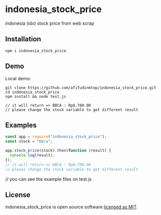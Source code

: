 # indonesia_stock_price

indonesia (idx) stock price from web scrap

## Installation

```
npm i indonesia_stock_price
```

## Demo

Local demo:

```
git clone https://github.com/afifudinmtop/indonesia_stock_price.git
cd indonesia_stock_price
npm install && node test.js

// it will return => BBCA : Rp8,700.00
// please change the stock variable to get different result
```

## Examples

```jsx
const app = require("indonesia_stock_price");
const stock = "bbca";

app.stock_price(stock).then(function (result) {
  console.log(result);
});
// it will return => BBCA : Rp8,700.00
// please change the stock variable to get different result
```

// you can see the example files on test.js

## License

indonesia_stock_price is open source software [licensed as MIT](https://github.com/afifudinmtop/indonesia_stock_price/blob/main/LICENSE).
